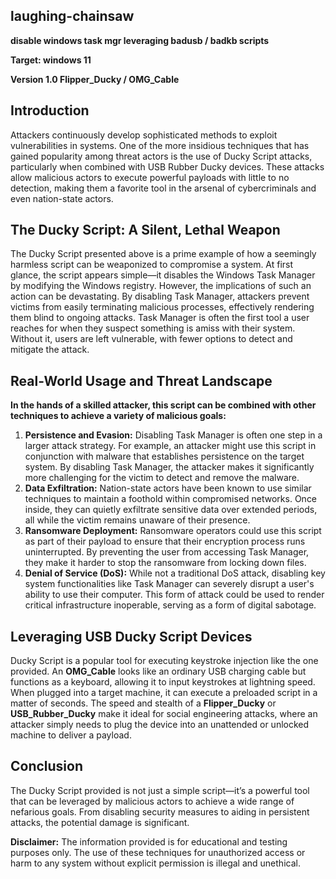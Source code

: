 ## laughing-chainsaw
**disable windows task mgr leveraging badusb / badkb scripts**

**Target: windows 11**

**Version 1.0 Flipper_Ducky / OMG_Cable**

## Introduction
Attackers continuously develop sophisticated methods to exploit vulnerabilities in systems. One of the more insidious techniques that has gained popularity among threat actors is the use of Ducky Script attacks, particularly when combined with USB Rubber Ducky devices. These attacks allow malicious actors to execute powerful payloads with little to no detection, making them a favorite tool in the arsenal of cybercriminals and even nation-state actors.
## The Ducky Script: A Silent, Lethal Weapon
The Ducky Script presented above is a prime example of how a seemingly harmless script can be weaponized to compromise a system. At first glance, the script appears simple—it disables the Windows Task Manager by modifying the Windows registry. However, the implications of such an action can be devastating.
By disabling Task Manager, attackers prevent victims from easily terminating malicious processes, effectively rendering them blind to ongoing attacks. Task Manager is often the first tool a user reaches for when they suspect something is amiss with their system. Without it, users are left vulnerable, with fewer options to detect and mitigate the attack.
## Real-World Usage and Threat Landscape
**In the hands of a skilled attacker, this script can be combined with other techniques to achieve a variety of malicious goals:**

1.  **Persistence and Evasion:** Disabling Task Manager is often one step in a larger attack strategy. For example, an attacker might use this script in conjunction with malware that establishes persistence on the target system. By disabling Task Manager, the attacker makes it significantly more challenging for the victim to detect and remove the malware.
2.  **Data Exfiltration:** Nation-state actors have been known to use similar techniques to maintain a foothold within compromised networks. Once inside, they can quietly exfiltrate sensitive data over extended periods, all while the victim remains unaware of their presence.
3.  **Ransomware Deployment:** Ransomware operators could use this script as part of their payload to ensure that their encryption process runs uninterrupted. By preventing the user from accessing Task Manager, they make it harder to stop the ransomware from locking down files.
4.  **Denial of Service (DoS):** While not a traditional DoS attack, disabling key system functionalities like Task Manager can severely disrupt a user's ability to use their computer. This form of attack could be used to render critical infrastructure inoperable, serving as a form of digital sabotage.
## Leveraging USB Ducky Script Devices

Ducky Script is a popular tool for executing keystroke injection like the one provided. An **OMG_Cable** looks like an ordinary USB charging cable but functions as a keyboard, allowing it to input keystrokes at lightning speed. When plugged into a target machine, it can execute a preloaded script in a matter of seconds. The speed and stealth of a **Flipper_Ducky** or **USB_Rubber_Ducky** make it ideal for social engineering attacks, where an attacker simply needs to plug the device into an unattended or unlocked machine to deliver a payload.
## Conclusion
The Ducky Script provided is not just a simple script—it’s a powerful tool that can be leveraged by malicious actors to achieve a wide range of nefarious goals. From disabling security measures to aiding in persistent attacks, the potential damage is significant.

**Disclaimer:** The information provided is for educational and testing purposes only. The use of these techniques for unauthorized access or harm to any system without explicit permission is illegal and unethical.
